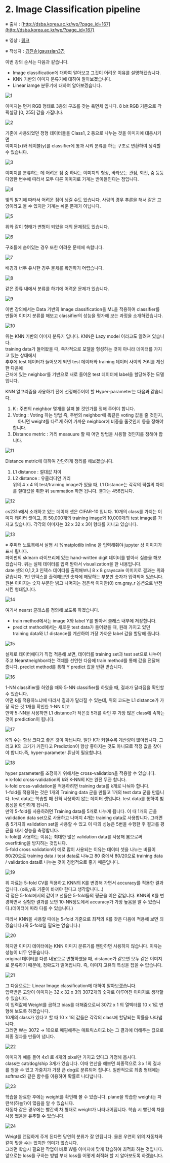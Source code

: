 # 2. Image Classification pipeline #

※ 출처 : [http://dsba.korea.ac.kr/wp/?page_id=167](http://dsba.korea.ac.kr/wp/?page_id=167)

※ 영상 : [링크](https://www.youtube.com/watch?v=-8TphLTIXjg&list=PLetSlH8YjIfXMONyPC1t3uuDlc1Mc5F1A&index=2)

※ 작성자 : [김진솔(gaussian37)](http://github.com/gaussian37)

이번 강의 순서는 다음과 같습니다.<br>
- Image classification에 대하여 알아보고 그것이 어려운 이유를 설명하겠습니다.<br>
- KNN 기반의 이미지 분류기에 대하여 알아보겠습니다.<br>
- Linear iamge 분류기에 대하여 알아보겠습니다.<br>

![1](https://i.imgur.com/8h85jWu.png)

이미지는 먼저 RGB 형태로 3층의 구조를 갖는 육면체 입니다. 8 bit RGB 기준으로 각 픽셀당 [0, 255] 값을 가집니다. </br>

![2](https://i.imgur.com/ET19vZF.png)

기존에 사용되었던 정형 데이터들을 Class1, 2 등으로 나누는 것을 이미지에 대응시키면<br>
이미지(x)와 레이블(y)를 classifier에 통과 시켜 분류를 하는 구조로 변환하여 생각할 수 있습니다.<br>

![3](https://i.imgur.com/2pPlgij.png)

이미지를 분류하는 데 어려운 점 중 하나는 이미지의 형상, 바라보는 관점, 회전, 줌 등등 다양한 변수에 따라서 모두 다른 이미지로 기계는 받아들인다는 점입니다. 

![4](https://i.imgur.com/MVbCLEL.png)

빛의 밝기에 따라서 어려운 점이 생길 수도 있습니다. 사람의 경우 추론을 해서 같은 고양이라고 볼 수 있지만 기계는 쉬운 문제가 아닙니다. 

![5](https://i.imgur.com/FN6Og8F.png)

위와 같이 형태가 변형이 되었을 때의 문제점도 있습니다.

![6](https://i.imgur.com/aHxolDe.png)

구조들에 숨어있는 경우 또한 어려운 문제에 속합니다.

![7](https://i.imgur.com/fejFWcB.jpg)

배경과 너무 유사한 경우 물체를 확인하기 어렵습니다. 

![8](https://i.imgur.com/grCk5cf.png)

같은 종류 내에서 분류를 하기에 어려운 문제가 있습니다.

![9](https://i.imgur.com/sjT2TaF.png)

이번 강의에서는 Data 기반의 Image classification을 ML을 적용하여 classifier를 만들어 이미지 분류를 해보고 classifier의 성능을 평가해 보는 과정을 소개하겠습니다.

![10](https://i.imgur.com/lYo480w.png)

위는 KNN 기반의 이미지 분류기 입니다. KNN은 Lazy model 이라고도 알려져 있습니다.<br>
training data가 들어왔을 때, 즉각적으로 모델을 형성하는 것이 아니라 데이터를 가지고 있는 상태에서<br>
추후에 test 데이터가 들어오게 되면 test 데이터와 training 데이터 사이의 거리를 계산한 다음에<br>
근처에 있는 neighbor를 기반으로 새로 들어온 test 데이터에 label을 할당해주는 모델입니다.

KNN 알고리즘을 사용하기 전에 선정해주어야 할 Hyper-parameter는 다음과 같습니다.<br>
1) K : 주변의 neighbor 몇개를 살펴 볼 것인가를 정해 주어야 합니다. <br>
2) Voting :  Voting 하는 방법 즉, 주변의 neighbor에 똑같은 voting 값을 줄 것인지,<br>
&nbsp;&nbsp;&nbsp;&nbsp;아니면 weight를 다르게 하여 가까운 neighbor에 비중을 줄것인지 등을 정해야 합니다. <br>
3) Distance metric : 거리 measuure 할 때 어떤 방법을 사용할 것인지를 정해야 합니다.<br> 

![11](https://i.imgur.com/FarvoNH.png)

Distance metric에 대하여 간단하게 정리를 해보겠습니다.<br>
1) L1 distance : 절대값 차이<br>
2) L2 distance : 유클리디안 거리 <br>
위의 4 x 4 의 test/training image가 있을 때, L1 Distance는 각각의 픽셀의 차이를 절대값을 취한 뒤 summation 하면 됩니다. 결과는 456입니다.

![12](https://i.imgur.com/8IODltX.jpg)

cs231n에서 소개하고 있는 데이터 셋은 CIFAR-10 입니다. 10개의 class를 가지는 이미지 데이터 셋이고, 총 50,000개의 training image와 10,000개의 test image를 가지고 있습니다. 각각의 이미지는 32 x 32 x 3이 형태를 지니고 있습니다.

![13](https://i.imgur.com/Bra7TpP.png)

※ 주피터 노트북에서 실행 시 %matplotlib inline 을 입력해줘야 jupyter 상 이미지가 표시 됩니다.<br>
파이썬의 sklearn 라이브리에 있는 hand-written digit 데이터를 받아서 실습을 해보겠습니다. 위는 실제 데이터를 입력 받아서 visualization을 한 내용입니다.<br>
date 셋의 0,1,2,3 인덱스 데이터를 출력해보니 8 x 8 grayscale 이미지로 결과는 위와 같습니다. 1번 인덱스를 출력해보면 숫자에 해당하는 부분만 숫자가 입력되어 있습니다. 원본 이미지는 숫자 부분만 밝고 나머지는 검은색 이지만(0) cm.gray_r 옵션으로 반전시킨 형태입니다.<br>

![14](https://i.imgur.com/IrJl35V.png)

여기서 nearst 클래스를 정의해 보도록 하겠습니다.<br> 
- train method에서는 image X와 label Y를 받아서 클래스 내부에 저장합니다.<br>
- predict method에서는 새로운 test data가 들어왔을 때, 원래 가지고 있던 training data와 L1 distance를 계산하여 가장 가까운 label 값을 할당해 줍니다.

![15](https://i.imgur.com/XoBBar3.png)

실제로 데이터에다가 직접 적용해 보면, 데이터를 training set과 test set으로 나누어 주고 Nearstneighbor라는 객체를 선언한 다음에 train method를 통해 값을 전달해 줍니다. predict method를 통해 Y predict 값을 반환 받습니다. 

![16](https://i.imgur.com/A0nhJWr.png)

1-NN classifier를 하였을 때와 5-NN classifier를 하였을 때, 결과가 달라짐을 확인할 수 있습니다.<br>
어떤 k를 적용하느냐에 따라서 결과가 달라질 수 있는데, 위의 코드는 L1 distance가 가장 작은 것 1개를 확인한 1-NN 이고<br>
만약 5-NN을 사용하면 L1 distance가 작은것 5개를 확인 후 가장 많은 class에 속하는 것이 prediction이 됩니다.

![17](https://i.imgur.com/rmEscUs.png)

K의 수는 항상 크다고 좋은 것이 아닙니다. 일단 K가 커질수록 계산량이 많아집니다. 그리고 K의 크기가 커진다고 Prediction이 항상 좋아지는 것도 아니므로 적정 값을 찾아야 합니다.즉, hyper-parameter 튜닝이 필요합니다.

![18](https://i.imgur.com/eRLDSSz.png)

hyper parameter를 조정하기 위해서는 cross-validation을 적용할 수 있습니다.<br>
※ k-fold cross-validation의 k와 K-NN의 K는 완전 무관 합니다.<br>
k-fold cross-validation을 적용하려면 training data를 k개로 나눠야 합니다.<br>
1-fold를 적용하는 것은 1개의 Training data 군을 만들고 1개의 test data 군을 만듭니다. test data는 학습할 때 전혀 사용하지 않는 데이터 셋입니다. test data를 통하여 범용성을 확인하게 됩니다.<br>
만약 5-fold를 사용하려면 Training data를 5개로 나누게 됩니다. 이 때 1개의 군을 validation data set으로 사용하고 나머지 4개는 training data로 사용합니다. 그러면 총 5가지의 validation set을 사용할 수 있고 이 때의 성능은 5번을 수행한 후 결과를 평균을 내서 성능을 측정합니다.<br>
k-fold를 사용하는 이유는 최대한 많은 validation data를 사용해 봄으로써 overfitting을 방지하는 것입니다.<br>
5-fold cross validation이 예로 많이 사용되는 이유는 데이터 셋을 나누는 비율이 80/20으로 training data / test data로 나누고 80 중에서 80/20으로 training data / validation data로 나누는 것이 경험적으로 좋기 때문입니다.<br>

![19](https://i.imgur.com/ZYGFN3m.png)

위 자료는 5-fold CV를 적용하고 KNN의 K를 변경해 가면서 accuracy를 적용한 결과 입니다. (x축,y축 기준이 바껴야 한다고 생각합니다...)<br> 각 점은 5-fold에서의 값이고 선들은 5-fold들의 평균을 이은 값입니다. KNN의 K를 변경하면서 실험한 결과를 보면 10-NN정도에서 accuracy가 가장 높음을 알 수 있습니다.(데이터에 따라 다를 수 있습니다.)

따라서 KNN을 사용할 때에는 5-fold 기준으로 최적의 K를 찾은 다음에 적용해 보면 되겠습니다.(꼭 5-fold일 필요는 없습니다.)

![20](https://i.imgur.com/NogIuy4.png)

하지만 이미지 데이터에는 KNN 이미지 분류기를 왠만하면 사용하지 않습니다. 이유는 성능이 너무 안좋습니다.<br>
original 데이터를 다른 내용으로 변형하였을 때, distance가 같으면 모두 같은 이미지로 분류하기 때문에, 정확도가 떨어집니다. 즉, 이미지 고유의 특성을 잡을 수 없습니다.

![21](https://i.imgur.com/HvfgL8I.png)

그 다음으로는 Linear Image classification에 대하여 알아보겠습니다.<br>
입력받은 고양이 이미지는 32 x 32 x 3의 3072개의 숫자로 이루어진 이미지로 생각할 수 있습니다.<br>
이 입력값에 Weight를 곱하고 bias를 더해줌으로써 3072 x 1 의 열벡터를 10 x 1로 변형해 보도록 하겠습니다.<br>
10개의 class가 있다고 할 때 10 x 1의 값들은 각각의 class에 할당되는 확률을 나타냅니다.<br> 
그러면 W는 3072 → 10으로 매핑해주는 매트릭스이고 b는 그 결과에 더해주는 값으로 최종 결과를 만들어 냅니다.

![22](https://i.imgur.com/AIxzcKn.png) 

이미지가 예를 들어 4x1 로 4개의 pixel만 가지고 있다고 가정해 봅시다.<br>
class는 cat/dog/ship 3개가 있습니다. 이때 연산을 해보면 최종적으로 3 x 1의 결과를 얻을 수 있고 가중치가 가장 큰 dog로 분류되어 집니다. 일반적으로 최종 형태에는 softmax와 같은 함수를 이용하여 확률로 나타냅니다. 

![23](https://i.imgur.com/mvbus2Q.png)

학습을 완료한 후에는 weight를 확인해 볼 수 있습니다. plane을 학습한 weight는 파란색(하늘?)이 많음을 알 수 있습니다.<br>
자동차 같은 경우에는 빨간색 차 형태로 weight가 나타내어집니다. 학습 시 빨간색 차를 사용 했음을 유추할 수 있습니다.

![24](https://i.imgur.com/a1u68EA.png) 

Weigt를 랜덤하게 주게 된다면 당연히 분류가 잘 안됩니다. 물론 우연히 위의 자동차와 같이 맞을 수는 있지만 의미가 없습니다.<br>
그러면 학습시 필요한 작업이 바로 W를 이미지에 맞게 학습하여 최적화 하는 것입니다. 앞으로는 loss를 구하는 방법 부터 loss를 어떻게 최적화 할 지 알아보도록 하겠습니다.
